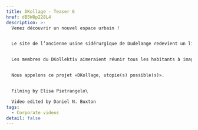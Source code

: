 ```yaml
---
title: DKollage - Teaser 6
href: dB5W8p228L4
description: >-
  Venez découvrir un nouvel espace urbain !


  Le site de l’ancienne usine sidérurgique de Dudelange redevient un lieu de vie.


  Les membres du DKollektiv aimeraient réunir tous les habitants à imaginer et créer l’avenir du bâtiment des vestiaires et du hall wagonnage (VEWA), qui sera durablement intégré au futur quartier d’habitation «Neischmelz».


  Nous appelons ce projet «DKollage, utopie(s) possible(s)».


  Filming by Elisa Pietrangelo\

  Video edited by Daniel N. Buxton
tags:
  - Corporate videos
detail: false
---
```

